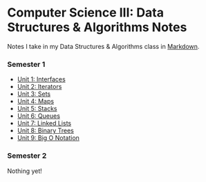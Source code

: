 # Computer Science III: Data Structures & Algorithms Notes

Notes I take in my Data Structures & Algorithms class in [Markdown](https://www.markdownguide.org/getting-started/).

### Semester 1

- [Unit 1: Interfaces](https://cs3.j21.dev/interfaces)
- [Unit 2: Iterators](https://cs3.j21.dev/iterators)
- [Unit 3: Sets](https://cs3.j21.dev/sets)
- [Unit 4: Maps](https://cs3.j21.dev/maps)
- [Unit 5: Stacks](https://cs3.j21.dev/stacks)
- [Unit 6: Queues](https://cs3.j21.dev/queues)
- [Unit 7: Linked Lists](https://cs3.j21.dev/linkedlists)
- [Unit 8: Binary Trees](https://cs3.j21.dev/binarytrees)
- [Unit 9: Big O Notation](https://cs3.j21.dev/big-o)

### Semester 2

Nothing yet!

